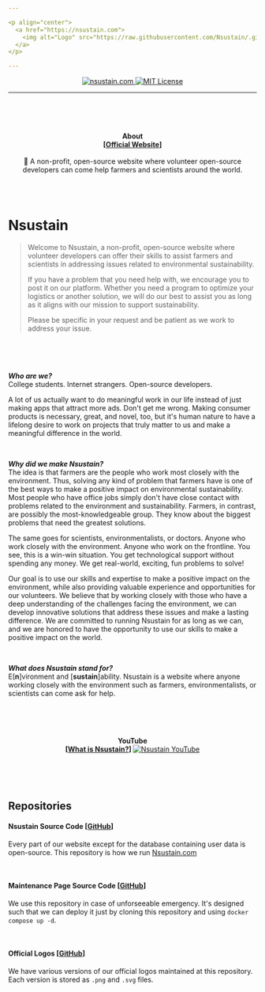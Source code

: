 ```yaml
---

<p align="center">
  <a href="https://nsustain.com">
    <img alt="Logo" src="https://raw.githubusercontent.com/Nsustain/.github/main/logo/logo-github.png" width="350">
  </a>
</p>

---
```


<p align="center">
  <a href="https://github.com/Nsustain/nsustain.com">
    <img alt="nsustain.com" src="https://user-images.githubusercontent.com/19341857/184772201-ff14bc28-b7a7-4bec-bef5-52625acd0544.svg">
  </a>
  <a href="https://github.com/Nsustain/nsustain.com/blob/main/LICENSE">
    <img alt="MIT License" src="https://user-images.githubusercontent.com/19341857/206869035-bccdfab1-a825-4ec1-b598-78bf668b7917.svg">
  </a>
</p>

---

<br>
<br>
<br>

<p align="center">
  <b>
    About<br>
    [<a href="https://nsustain.com">Official Website</a>]
  </b>
  <br>
  <br>
  🌳 A non-profit, open-source website where volunteer open-source developers can come help farmers and scientists around the world.
</p>

<br>
<br>

# Nsustain
> Welcome to Nsustain, a non-profit, open-source website
> where volunteer developers can offer their skills to
> assist farmers and scientists in addressing issues related
> to environmental sustainability.
>
> If you have a problem that
> you need help with, we encourage you to post it on our platform.
> Whether you need a program to optimize your logistics or another solution,
> we will do our best to assist you as long as it aligns with our mission
> to support sustainability.
>
> Please be specific in your request and
> be patient as we work to address your issue.

<br>
<br>
<br>

***Who are we?***<br>
College students. Internet strangers.
Open-source developers.

A lot of us actually
want to do meaningful work in our life instead
of just making apps that attract more ads.
Don't get me wrong. Making consumer products
is necessary, great, and novel, too, but it's
human nature to have a lifelong desire to
work on projects that truly matter to us
and make a meaningful difference in the world.

<br>

***Why did we make Nsustain?***<br>
The idea is that farmers are the people who work most
closely with the environment. Thus, solving any kind of
problem that farmers have is one of the best ways to make
a positive impact on environmental sustainability.
Most people who have office jobs simply don't
have close contact with problems related
to the environment and sustainability.
Farmers, in contrast, are possibly the
most-knowledgeable group. They know about
the biggest problems that need the greatest
solutions.

The same goes for scientists, environmentalists, or doctors.
Anyone who work closely with the environment.
Anyone who work on the frontline.
You see, this is a win-win situation. You get technological
support without spending any money. We get real-world,
exciting, fun problems to solve!

Our goal is to use our skills and expertise to make a positive
impact on the environment, while also providing valuable experience
and opportunities for our volunteers. We believe that by working
closely with those who have a deep understanding of the challenges
facing the environment, we can develop innovative solutions that
address these issues and make a lasting difference. We are committed
to running Nsustain for as long as we can, and we are honored to have
the opportunity to use our skills to make a positive impact on the world.

<br>

***What does Nsustain stand for?***<br>
E[<b>n</b>]vironment and
[<b>sustain</b>]ability.
Nsustain is a website where anyone working closely with
the environment such as farmers, environmentalists, or scientists
can come ask for help.

<br>
<br>
<br>

<p align="center">
  <b>
    YouTube<br>
    [<a href="https://youtu.be/E8JAcw1SJLA">What is Nsustain?</a>]
  </b>
  <a href="https://youtu.be/E8JAcw1SJLA" target="_blank">
    <img src="https://img.youtube.com/vi/E8JAcw1SJLA/maxresdefault.jpg" alt="Nsustain YouTube" />
  </a>
</p>


<br>
<br>
<br>

## Repositories

#### Nsustain Source Code [[GitHub](https://github.com/Nsustain/nsustain.com)]

Every part of our website
except for the database containing user data
is open-source. This repository is how we run
[Nsustain.com](https://nsustain.com)

<br>

#### Maintenance Page Source Code [[GitHub](https://github.com/Nsustain/maintenance-page)]

We use this repository in case of
unforseeable emergency. It's designed such that
we can deploy it just by cloning
this repository and using
`docker compose up -d`.

<br>

#### Official Logos [[GitHub](https://github.com/Nsustain/.github)]

We have various versions of our official
logos maintained at this repository.
Each version is stored as `.png` and
`.svg` files.
